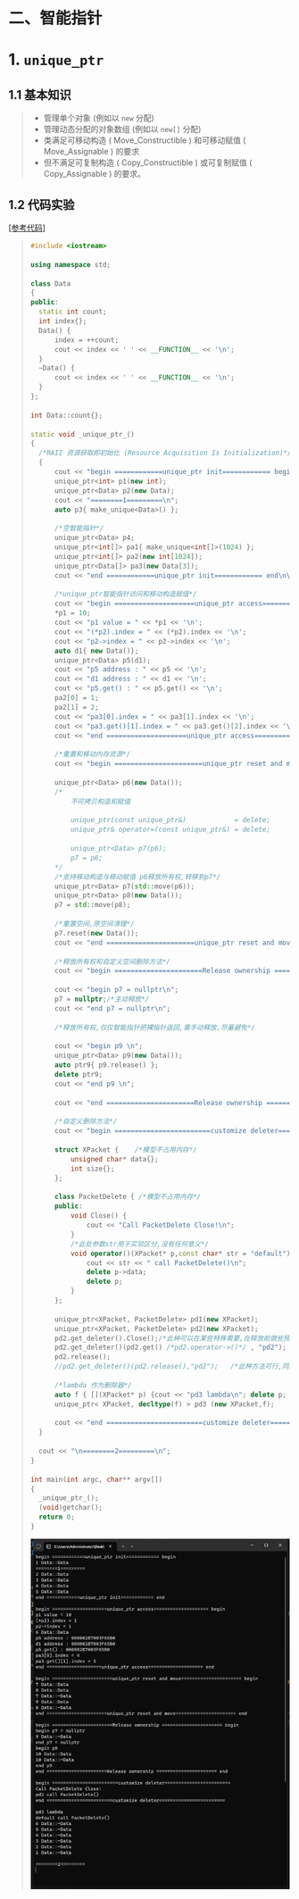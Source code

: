 # 二、智能指针

# 1. `unique_ptr`

## 1.1 基本知识

>- 管理单个对象 (例如以 `new` 分配)
>- 管理动态分配的对象数组 (例如以 `new[]` 分配)
>- 类满足可移动构造 ( Move_Constructible ) 和可移动赋值 ( Move_Assignable ) 的要求
>- 但不满足可复制构造 ( Copy_Constructible ) 或可复制赋值 ( Copy_Assignable ) 的要求。

## 1.2 代码实验

[[参考代码]]()

>```c++
>#include <iostream>
>
>using namespace std;
>
>class Data
>{
>public:
>	static int count;
>	int index{};
>	Data() {
>		index = ++count;
>		cout << index << ' ' << __FUNCTION__ << '\n';
>	}
>	~Data() {
>		cout << index << ' ' << __FUNCTION__ << '\n';
>	}
>};
>
>int Data::count{};
>
>static void _unique_ptr_()
>{
>	/*RAII 资源获取即初始化 (Resource Acquisition Is Initialization)*/
>	{
>		cout << "begin ============unique_ptr init============ begin\n";
>		unique_ptr<int> p1(new int);
>		unique_ptr<Data> p2(new Data);
>		cout << "========1=========\n";
>		auto p3{ make_unique<Data>() };
>
>		/*空智能指针*/
>		unique_ptr<Data> p4;
>		unique_ptr<int[]> pa1{ make_unique<int[]>(1024) };
>		unique_ptr<int[]> pa2(new int[1024]);
>		unique_ptr<Data[]> pa3(new Data[3]);
>		cout << "end ============unique_ptr init============ end\n\n";
>
>		/*unique_ptr智能指针访问和移动构造赋值*/
>		cout << "begin ====================unique_ptr access==================== begin\n";
>		*p1 = 10;
>		cout << "p1 value = " << *p1 << '\n';
>		cout << "(*p2).index = " << (*p2).index << '\n';
>		cout << "p2->index = " << p2->index << '\n';
>		auto d1{ new Data()};
>		unique_ptr<Data> p5(d1);
>		cout << "p5 address : " << p5 << '\n';
>		cout << "d1 address : " << d1 << '\n';
>		cout << "p5.get() : " << p5.get() << '\n';
>		pa2[0] = 1;
>		pa2[1] = 2;
>		cout << "pa3[0].index = " << pa3[1].index << '\n';
>		cout << "pa3.get()[1].index = " << pa3.get()[2].index << '\n';
>		cout << "end ====================unique_ptr access==================== end\n\n";
>
>		/*重置和移动内存资源*/
>		cout << "begin ======================unique_ptr reset and move====================== begin\n";
>
>		unique_ptr<Data> p6(new Data());
>		/*
>			不可拷贝构造和赋值
>
>			unique_ptr(const unique_ptr&)            = delete;
>			unique_ptr& operator=(const unique_ptr&) = delete;
>
>			unique_ptr<Data> p7(p6);
>			p7 = p6;
>		*/
>		/*支持移动构造与移动赋值 p6释放所有权,转移到p7*/
>		unique_ptr<Data> p7(std::move(p6));
>		unique_ptr<Data> p8(new Data());
>		p7 = std::move(p8);
>
>		/*重置空间,原空间清理*/
>		p7.reset(new Data());
>		cout << "end ======================unique_ptr reset and move====================== end\n\n";
>
>		/*释放所有权和自定义空间删除方法*/
>		cout << "begin ======================Release ownership ====================== begin\n";
>		
>		cout << "begin p7 = nullptr\n";
>		p7 = nullptr;/*主动释放*/
>		cout << "end p7 = nullptr\n";
>
>		/*释放所有权,仅仅智能指针把裸指针返回,需手动释放,尽量避免*/
>
>		cout << "begin p9 \n";
>		unique_ptr<Data> p9(new Data());
>		auto ptr9{ p9.release() };
>		delete ptr9;
>		cout << "end p9 \n";
>		
>		cout << "end ======================Release ownership ====================== end\n\n";
>
>		/*自定义删除方法*/
>		cout << "begin ========================customize deleter========================\n";
>
>		struct XPacket {	/*模型不占用内存*/
>			unsigned char* data{};
>			int size{};
>		};
>
>		class PacketDelete { /*模型不占用内存*/
>		public:
>			void Close() {
>				cout << "Call PacketDelete Close!\n";
>			}
>			/*此处参数str用于实验区分,没有任何意义*/
>			void operator()(XPacket* p,const char* str = "default") const {
>				cout << str << " call PacketDelete()\n";
>				delete p->data;
>				delete p;
>			}
>		};
>
>		unique_ptr<XPacket, PacketDelete> pd1(new XPacket);
>		unique_ptr<XPacket, PacketDelete> pd2(new XPacket);
>		pd2.get_deleter().Close();/*此种可以在某些特殊需要,在释放前做些预处理*/
>		pd2.get_deleter()(pd2.get() /*pd2.operator->()*/ , "pd2"); /* operator->() == get() */
>		pd2.release();
>		//pd2.get_deleter()(pd2.release(),"pd2");	/*此种方法可行,同上*/
>
>		/*lambda 作为删除器*/
>		auto f { [](XPacket* p) {cout << "pd3 lambda\n"; delete p; } };
>		unique_ptr< XPacket, decltype(f) > pd3 (new XPacket,f); 
>
>		cout << "end ========================customize deleter========================\n\n";
>	}
>	
>	cout << "\n========2=========\n";
>}
>
>int main(int argc, char** argv[])
>{
>	_unique_ptr_();
>	(void)getchar();
>	return 0;
>}
>
>```
>
><img src="./assets/image-20230922152021354.png" alt="image-20230922152021354" />

